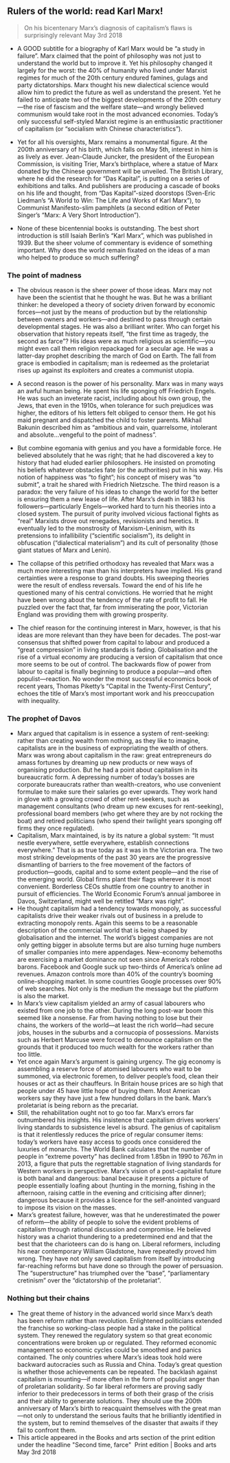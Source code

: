 ## Rulers of the world: read Karl Marx!
>On his bicentenary Marx’s diagnosis of capitalism’s flaws is surprisingly relevant
>May 3rd 2018

* A GOOD subtitle for a biography of Karl Marx would be “a study in failure”. Marx claimed that the point of philosophy was not just to understand the world but to improve it. Yet his philosophy changed it largely for the worst: the 40% of humanity who lived under Marxist regimes for much of the 20th century endured famines, gulags and party dictatorships. Marx thought his new dialectical science would allow him to predict the future as well as understand the present. Yet he failed to anticipate two of the biggest developments of the 20th century—the rise of fascism and the welfare state—and wrongly believed communism would take root in the most advanced economies. Today’s only successful self-styled Marxist regime is an enthusiastic practitioner of capitalism (or “socialism with Chinese characteristics”).

* Yet for all his oversights, Marx remains a monumental figure. At the 200th anniversary of his birth, which falls on May 5th, interest in him is as lively as ever. Jean-Claude Juncker, the president of the European Commission, is visiting Trier, Marx’s birthplace, where a statue of Marx donated by the Chinese government will be unveiled. The British Library, where he did the research for “Das Kapital”, is putting on a series of exhibitions and talks. And publishers are producing a cascade of books on his life and thought, from “Das Kapital”-sized doorstops (Sven-Eric Liedman’s “A World to Win: The Life and Works of Karl Marx”), to Communist Manifesto-slim pamphlets (a second edition of Peter Singer’s “Marx: A Very Short Introduction”).
* None of these bicentennial books is outstanding. The best short introduction is still Isaiah Berlin’s “Karl Marx”, which was published in 1939. But the sheer volume of commentary is evidence of something important. Why does the world remain fixated on the ideas of a man who helped to produce so much suffering?
### The point of madness
* The obvious reason is the sheer power of those ideas. Marx may not have been the scientist that he thought he was. But he was a brilliant thinker: he developed a theory of society driven forward by economic forces—not just by the means of production but by the relationship between owners and workers—and destined to pass through certain developmental stages. He was also a brilliant writer. Who can forget his observation that history repeats itself, “the first time as tragedy, the second as farce”? His ideas were as much religious as scientific—you might even call them religion repackaged for a secular age. He was a latter-day prophet describing the march of God on Earth. The fall from grace is embodied in capitalism; man is redeemed as the proletariat rises up against its exploiters and creates a communist utopia.

* A second reason is the power of his personality. Marx was in many ways an awful human being. He spent his life sponging off Friedrich Engels. He was such an inveterate racist, including about his own group, the Jews, that even in the 1910s, when tolerance for such prejudices was higher, the editors of his letters felt obliged to censor them. He got his maid pregnant and dispatched the child to foster parents. Mikhail Bakunin described him as “ambitious and vain, quarrelsome, intolerant and absolute…vengeful to the point of madness”.

* But combine egomania with genius and you have a formidable force. He believed absolutely that he was right; that he had discovered a key to history that had eluded earlier philosophers. He insisted on promoting his beliefs whatever obstacles fate (or the authorities) put in his way. His notion of happiness was “to fight”; his concept of misery was “to submit”, a trait he shared with Friedrich Nietzsche.
The third reason is a paradox: the very failure of his ideas to change the world for the better is ensuring them a new lease of life. After Marx’s death in 1883 his followers—particularly Engels—worked hard to turn his theories into a closed system. The pursuit of purity involved vicious factional fights as “real” Marxists drove out renegades, revisionists and heretics. It eventually led to the monstrosity of Marxism-Leninism, with its pretensions to infallibility (“scientific socialism”), its delight in obfuscation (“dialectical materialism”) and its cult of personality (those giant statues of Marx and Lenin).
* The collapse of this petrified orthodoxy has revealed that Marx was a much more interesting man than his interpreters have implied. His grand certainties were a response to grand doubts. His sweeping theories were the result of endless reversals. Toward the end of his life he questioned many of his central convictions. He worried that he might have been wrong about the tendency of the rate of profit to fall. He puzzled over the fact that, far from immiserating the poor, Victorian England was providing them with growing prosperity.
* The chief reason for the continuing interest in Marx, however, is that his ideas are more relevant than they have been for decades. The post-war consensus that shifted power from capital to labour and produced a “great compression” in living standards is fading. Globalisation and the rise of a virtual economy are producing a version of capitalism that once more seems to be out of control. The backwards flow of power from labour to capital is finally beginning to produce a popular—and often populist—reaction. No wonder the most successful economics book of recent years, Thomas Piketty’s “Capital in the Twenty-First Century”, echoes the title of Marx’s most important work and his preoccupation with inequality.
### The prophet of Davos
* Marx argued that capitalism is in essence a system of rent-seeking: rather than creating wealth from nothing, as they like to imagine, capitalists are in the business of expropriating the wealth of others. Marx was wrong about capitalism in the raw: great entrepreneurs do amass fortunes by dreaming up new products or new ways of organising production. But he had a point about capitalism in its bureaucratic form. A depressing number of today’s bosses are corporate bureaucrats rather than wealth-creators, who use convenient formulae to make sure their salaries go ever upwards. They work hand in glove with a growing crowd of other rent-seekers, such as management consultants (who dream up new excuses for rent-seeking), professional board members (who get where they are by not rocking the boat) and retired politicians (who spend their twilight years sponging off firms they once regulated).
* Capitalism, Marx maintained, is by its nature a global system: “It must nestle everywhere, settle everywhere, establish connections everywhere.” That is as true today as it was in the Victorian era. The two most striking developments of the past 30 years are the progressive dismantling of barriers to the free movement of the factors of production—goods, capital and to some extent people—and the rise of the emerging world. Global firms plant their flags wherever it is most convenient. Borderless CEOs shuttle from one country to another in pursuit of efficiencies. The World Economic Forum’s annual jamboree in Davos, Switzerland, might well be retitled “Marx was right”.
* He thought capitalism had a tendency towards monopoly, as successful capitalists drive their weaker rivals out of business in a prelude to extracting monopoly rents. Again this seems to be a reasonable description of the commercial world that is being shaped by globalisation and the internet. The world’s biggest companies are not only getting bigger in absolute terms but are also turning huge numbers of smaller companies into mere appendages. New-economy behemoths are exercising a market dominance not seen since America’s robber barons. Facebook and Google suck up two-thirds of America’s online ad revenues. Amazon controls more than 40% of the country’s booming online-shopping market. In some countries Google processes over 90% of web searches. Not only is the medium the message but the platform is also the market.
* In Marx’s view capitalism yielded an army of casual labourers who existed from one job to the other. During the long post-war boom this seemed like a nonsense. Far from having nothing to lose but their chains, the workers of the world—at least the rich world—had secure jobs, houses in the suburbs and a cornucopia of possessions. Marxists such as Herbert Marcuse were forced to denounce capitalism on the grounds that it produced too much wealth for the workers rather than too little.
* Yet once again Marx’s argument is gaining urgency. The gig economy is assembling a reserve force of atomised labourers who wait to be summoned, via electronic foremen, to deliver people’s food, clean their houses or act as their chauffeurs. In Britain house prices are so high that people under 45 have little hope of buying them. Most American workers say they have just a few hundred dollars in the bank. Marx’s proletariat is being reborn as the precariat.
* Still, the rehabilitation ought not to go too far. Marx’s errors far outnumbered his insights. His insistence that capitalism drives workers’ living standards to subsistence level is absurd. The genius of capitalism is that it relentlessly reduces the price of regular consumer items: today’s workers have easy access to goods once considered the luxuries of monarchs. The World Bank calculates that the number of people in “extreme poverty” has declined from 1.85bn in 1990 to 767m in 2013, a figure that puts the regrettable stagnation of living standards for Western workers in perspective. Marx’s vision of a post-capitalist future is both banal and dangerous: banal because it presents a picture of people essentially loafing about (hunting in the morning, fishing in the afternoon, raising cattle in the evening and criticising after dinner); dangerous because it provides a licence for the self-anointed vanguard to impose its vision on the masses.
* Marx’s greatest failure, however, was that he underestimated the power of reform—the ability of people to solve the evident problems of capitalism through rational discussion and compromise. He believed history was a chariot thundering to a predetermined end and that the best that the charioteers can do is hang on. Liberal reformers, including his near contemporary William Gladstone, have repeatedly proved him wrong. They have not only saved capitalism from itself by introducing far-reaching reforms but have done so through the power of persuasion. The “superstructure” has triumphed over the “base”, “parliamentary cretinism” over the “dictatorship of the proletariat”.
### Nothing but their chains
* The great theme of history in the advanced world since Marx’s death has been reform rather than revolution. Enlightened politicians extended the franchise so working-class people had a stake in the political system. They renewed the regulatory system so that great economic concentrations were broken up or regulated. They reformed economic management so economic cycles could be smoothed and panics contained. The only countries where Marx’s ideas took hold were backward autocracies such as Russia and China.
Today’s great question is whether those achievements can be repeated. The backlash against capitalism is mounting—if more often in the form of populist anger than of proletarian solidarity. So far liberal reformers are proving sadly inferior to their predecessors in terms of both their grasp of the crisis and their ability to generate solutions. They should use the 200th anniversary of Marx’s birth to reacquaint themselves with the great man—not only to understand the serious faults that he brilliantly identified in the system, but to remind themselves of the disaster that awaits if they fail to confront them.
* This article appeared in the Books and arts section of the print edition under the headline "Second time, farce"
 Print edition | Books and arts
May 3rd 2018


